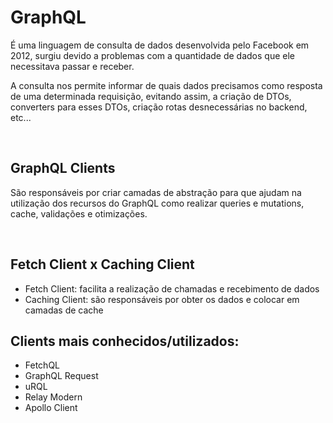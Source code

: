 # GraphQL

É uma linguagem de consulta de dados desenvolvida pelo Facebook em 2012, surgiu devido a problemas com a quantidade de dados que ele necessitava passar e receber.

A consulta nos permite informar de quais dados precisamos como resposta de uma determinada requisição, evitando assim, a criação de DTOs, converters para esses DTOs, criação rotas desnecessárias no backend, etc...

<br>

## GraphQL Clients

São responsáveis por criar camadas de abstração para que ajudam na utilização dos recursos do GraphQL como realizar queries e mutations, cache, validações e otimizações.

<br>

## Fetch Client x Caching Client

- Fetch Client: facilita a realização de chamadas e recebimento de dados
- Caching Client: são responsáveis por obter os dados e colocar em camadas de cache

## Clients mais conhecidos/utilizados:

- FetchQL
- GraphQL Request
- uRQL
- Relay Modern
- Apollo Client
